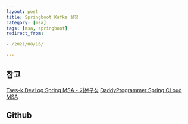 ```yaml
---
layout: post 
title: Springboot Kafka 설정
category: [msa]
tags: [msa, springboot]
redirect_from:

- /2021/08/16/

---
```



## 참고
[Taes-k DevLog Spring MSA - 기본구성](https://taes-k.github.io/2019/06/16/spring-msa-3/)
[DaddyProgrammer Spring CLoud MSA](https://daddyprogrammer.org/post/4347/spring-cloud-msa-configuration-server/)

## Github
